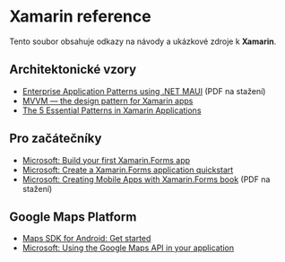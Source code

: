 # Xamarin reference
Tento soubor obsahuje odkazy na návody a ukázkové zdroje k __Xamarin__.

## Architektonické vzory
- [Enterprise Application Patterns using .NET MAUI](https://devblogs.microsoft.com/dotnet/xamarin-patterns/) (PDF na stažení)
- [MVVM — the design pattern for Xamarin apps](https://medium.com/@jimbobbennett/mvvm-the-design-pattern-for-xamarin-apps-9781e60ef587)
- [The 5 Essential Patterns in Xamarin Applications](https://visualstudiomagazine.com/articles/2018/08/02/xamarin-design-patterns.aspx)

## Pro začátečníky
- [Microsoft: Build your first Xamarin.Forms app](https://learn.microsoft.com/en-us/xamarin/get-started/first-app/?pivots=windows-vs2022)
- [Microsoft: Create a Xamarin.Forms application quickstart](https://learn.microsoft.com/en-us/xamarin/get-started/quickstarts/app?pivots=windows)
- [Microsoft: Creating Mobile Apps with Xamarin.Forms book](https://learn.microsoft.com/en-us/xamarin/xamarin-forms/creating-mobile-apps-xamarin-forms/) (PDF na stažení)

## Google Maps Platform
- [Maps SDK for Android: Get started](https://developers.google.com/maps/documentation/android-sdk)
- [Microsoft: Using the Google Maps API in your application](https://learn.microsoft.com/en-us/xamarin/android/platform/maps-and-location/maps/maps-api)
